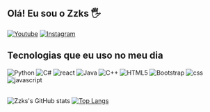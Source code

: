 ## Olá! Eu sou o Zzks 🖐️

[![Youtube](https://img.shields.io/badge/Telegram-2CA5E0?style=for-the-badge&logo=telegram&logoColor=white
)](https://t.me/Zzks7)
[![Instagram](https://img.shields.io/badge/Instagram-E4405F?style=for-the-badge&logo=instagram&logoColor=white)](https://instagram.com/zzks.7)


## Tecnologias que eu uso no meu dia

<div style="display: inline_block">
  <img align="center" alt="Python" src="https://img.shields.io/badge/Python-3776AB?style=for-the-badge&logo=python&logoColor=white" />
  <img align="center" alt="C#" src="https://img.shields.io/badge/C%23-239120?style=for-the-badge&logo=c-sharp&logoColor=white" />
  <img align="center" alt="react" src="https://img.shields.io/badge/React-20232A?style=for-the-badge&logo=react&logoColor=61DAFB" />
  <img align="center" alt="Java" src="https://img.shields.io/badge/Java-ED8B00?style=for-the-badge&logo=openjdk&logoColor=white" />
  <img align="center" alt="C++" src="https://img.shields.io/badge/C%2B%2B-00599C?style=for-the-badge&logo=c%2B%2B&logoColor=white" />
  <img align="center" alt="HTML5" src="https://img.shields.io/badge/HTML5-E34F26?style=for-the-badge&logo=html5&logoColor=white" />
  <img align="center" alt="Bootstrap" src="https://img.shields.io/badge/Bootstrap-563D7C?style=for-the-badge&logo=bootstrap&logoColor=white" />
  <img align="center" alt="css" src="https://img.shields.io/badge/CSS3-1572B6?style=for-the-badge&logo=css3&logoColor=white" />
   <img align="center" alt="javascript" src="https://img.shields.io/badge/JavaScript-F7DF1E?style=for-the-badge&logo=javascript&logoColor=black" />
</div><br/>

![Zzks's GitHub stats](https://github-readme-stats.vercel.app/api?username=Zzks7&show_icons=true&theme=dracula)
 [![Top Langs](https://github-readme-stats.vercel.app/api/top-langs/?username=Zzks7)](https://github.com/Zzks7/github-readme-stats)
